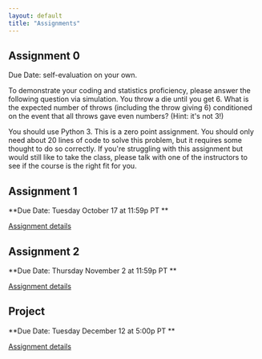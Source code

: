 ```yaml
---
layout: default
title: "Assignments"
---
```


## Assignment 0
Due Date: self-evaluation on your own.

To demonstrate your coding and statistics proficiency, please answer the following question via simulation. You throw a die until you get 6. What is the expected number of throws (including the throw giving 6) conditioned on the event that all throws gave even numbers? (Hint: it's not 3!)

You should use Python 3. This is a zero point assignment. You should only need about 20 lines of code to solve this problem, but it requires some thought to do so correctly. If you're struggling with this assignment but would still like to take the class, please talk with one of the instructors to see if the course is the right fit for you. 

## Assignment 1
**Due Date: Tuesday October 17 at 11:59p PT **

[Assignment details](assignment1)

## Assignment 2
**Due Date: Thursday November 2 at 11:59p PT **

[Assignment details](assignment2)

<!--
## Assignment 3
**Due Date: Thursday November 17th at 11:59p PT **

[Assignment details](assignment3)
-->

## Project
**Due Date: Tuesday December 12 at 5:00p PT **

[Assignment details](project)
